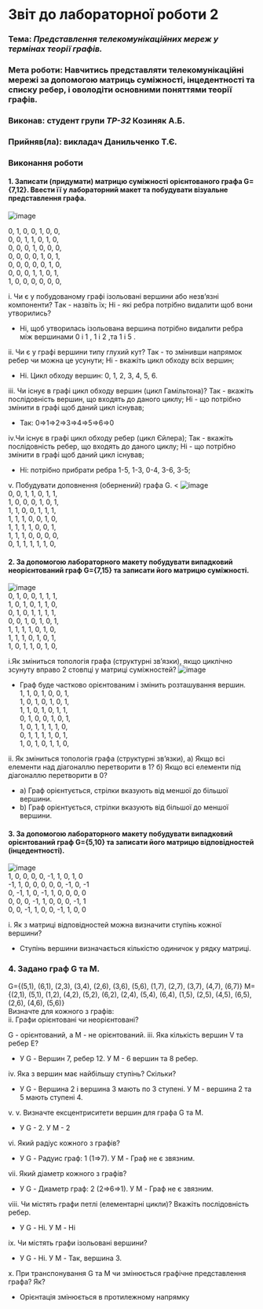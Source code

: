 # Звіт до лабораторної  роботи 2
### Тема: _Представлення телекомунікаційних мереж у термінах теорії графів._
### Мета роботи: Навчитись представляти телекомунікаційні мережі за допомогою матриць суміжності, інцедентності та списку ребер, і оволодіти основними поняттями теорії графів.

### Виконав: студент групи *ТР-32* Козиняк А.Б.
### Прийняв(ла): викладач Данильченко Т.Є.
>
>
### Виконання роботи
#### 1. Записати (придумати) матрицю суміжності орієнтованого графа G={7,12}. Ввести її у лабораторний макет та побудувати візуальне представлення графа.
![image](https://user-images.githubusercontent.com/48200799/118478079-243ce200-b718-11eb-9080-a0c7810e6f2e.png)</br> 

0, 1, 0, 0, 1, 0, 0, </br> 
0, 0, 1, 1, 0, 1, 0, </br> 
0, 0, 0, 1, 0, 0, 0, </br> 
0, 0, 0, 0, 1, 0, 1, </br> 
0, 0, 0, 0, 0, 1, 0, </br> 
0, 0, 0, 1, 1, 0, 1, </br> 
1, 0, 0, 0, 0, 0, 0, </br> 

i. Чи є у побудованому графі ізольовані вершини або незв’язні компоненти? Tак - назвіть їх; Hі - які ребра потрібно видалити щоб вони утворились?
* Ні, щоб утворилась ізольована вершина потрібно видалити ребра між вершинами 0 і 1 ,  1 і 2 ,та 1 і 5  .

ii.  Чи є у графі вершини типу глухий кут? Так - то змінивши напрямок ребер чи можна це усунути; Hі - вкажіть цикл обходу всіх вершин;
* Ні. Цикл обходу вершин: 0, 1, 2, 3, 4, 5, 6.

iii.  Чи існує в графі цикл обходу вершин (цикл Гамільтона)? Так - вкажіть послідовність вершин, що входять до даного циклу; Hі - що потрібно змінити в графі щоб даний цикл існував;
* Так: 0⇒1⇒2⇒3⇒4⇒5⇒6⇒0 

iv.Чи існує в графі цикл обходу ребер (цикл Єйлера); Так - вкажіть послідовність ребер, що входять до даного циклу; Hі - що потрібно змінити в графі щоб даний цикл існував;
* Hі: потрібно прибрати ребра 1-5, 1-3, 0-4, 3-6, 3-5;

v.  Побудувати доповнення (обернений) графа G.
<
![image](https://user-images.githubusercontent.com/48200799/118478996-2d7a7e80-b719-11eb-8051-50cfcd79fbc3.png)</br>
0, 0, 1, 1, 0, 1, 1, </br>
1, 0, 0, 0, 1, 0, 1, </br>
1, 1, 0, 0, 1, 1, 1, </br>
1, 1, 1, 0, 0, 1, 0, </br>
1, 1, 1, 1, 0, 0, 1, </br>
1, 1, 1, 0, 0, 0, 0, </br>
0, 1, 1, 1, 1, 1, 0, </br>


#### 2. За допомогою лабораторного макету побудувати випадковий неорієнтований граф G={7,15} та записати його матрицю суміжності.
![image](https://user-images.githubusercontent.com/48200799/118464448-893d0b80-b709-11eb-8b2a-d9c8ec3f4f9c.png)</br>
0, 1, 0, 0, 1, 1, 1, </br> 
1, 0, 1, 0, 1, 1, 0, </br> 
0, 1, 0, 1, 1, 1, 1, </br> 
0, 0, 1, 0, 1, 0, 1, </br> 
1, 1, 1, 1, 0, 1, 0, </br> 
1, 1, 1, 0, 1, 0, 1, </br> 
1, 0, 1, 1, 0, 1, 0, </br> 

i.Як зміниться топологія графа (структурні зв’язки), якщо циклічно зсунуту вправо 2 стовпці у матриці суміжностей?
![image](https://user-images.githubusercontent.com/48200799/118465393-82fb5f00-b70a-11eb-9f79-f9731984bb9e.png)</br>
* Граф буде частково орієнтованим і змінить розташування вершин.</br>
1, 1, 0, 1, 0, 0, 1, </br>
1, 0, 1, 0, 1, 0, 1, </br>
1, 1, 0, 1, 0, 1, 1, </br>
0, 1, 0, 0, 1, 0, 1, </br>
1, 0, 1, 1, 1, 1, 0, </br>
0, 1, 1, 1, 1, 0, 1, </br>
1, 0, 1, 0, 1, 1, 0,</br> 

ii. Як зміниться топологія графа (структурні зв’язки), а) Якщо всі елементи над діагоналлю перетворити в 1? б) Якщо всі елементи під діагоналлю перетворити в 0?
* а) Граф орієнтується, стрілки вказують від меншої до більшої вершини.
* b) Граф орієнтується, стрілки вказують від більшої до меншої вершини.
#### 3. За допомогою лабораторного макету побудувати випадковий орієнтований граф G={5,10} та записати його матрицю відповідностей (інцедентності).
![image](https://user-images.githubusercontent.com/48200799/118473600-d4a7e780-b712-11eb-96bf-158bc7d0fc78.png)</br>
1, 0, 0, 0, 0, -1, 1, 0, 1, 0</br>
-1, 1, 0, 0, 0, 0, 0, -1, 0, -1</br>
0, -1, 1, 0, -1, 1, 0, 0, 0, 0</br>
0, 0, 0, -1, 1, 0, 0, 0, -1, 1</br>
0, 0, -1, 1, 0, 0, -1, 1, 0, 0</br>

i. Як з матриці відповідностей можна визначити ступінь кожної вершини?
* Ступінь вершини визначається кількістю одиничок у рядку матриці.
### 4. Задано граф G та M.

G={(5,1), (6,1), (2,3), (3,4), (2,6), (3,6), (5,6), (1,7), (2,7), (3,7), (4,7), (6,7)} M={(2,1), (5,1), (1,2), (4,2), (5,2), (6,2), (2,4), (5,4), (6,4), (1,5), (2,5), (4,5), (6,5), (2,6), (4,6), (5,6)} </br>
Визначте для кожного з графів:</br>
ii. Графи орієнтовані чи неорієнтовані?

G - орієнтований, а M - не орієнтований. iii. Яка кількість вершин V та ребер E?
* У G - Вершин 7, ребер 12. У М - 6 вершин та 8 ребер.

iv. Яка з вершин має найбільшу ступінь? Скільки?
* У G - Вершина 2 і вершина 3 мають по 3 ступені. У М - вершина 2 та 5 мають ступені 4.
 
v. v. Визначте ексцентриситети вершин для графа G та M.
* У G - 2. У M - 2 
 
vi.  Який радіус кожного з графів?
* У G - Радуис граф: 1 (1⇒7). У M - Граф не є звязним.
 
vii. Який діаметр кожного з графів?
* У G - Диаметр граф: 2 (2⇒6⇒1). У M - Граф не є звязним.
 
viii. Чи містять графи петлі (елементарні цикли)? Вкажіть послідовність ребер.
* У G - Ні. У M - Ні
 
ix. Чи містять графи ізольовані вершини?
* У G - Ні. У M - Так, вершина 3.

x. При транспонування G та M чи змінюється графічне представлення графа? Як?
* Орієнтація змінюється в протилежному напрямку
